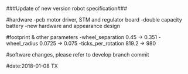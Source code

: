 ###Update of new version robot specification###

#hardware
-pcb motor driver, STM and regulator board
-double capacity battery
-new hardware and appearance design

#footprint & other parameters
-wheel_separation    0.45 -> 0.351 
-wheel_radius        0.0725 -> 0.075
-ticks_per_rotation  819.2 -> 980

#software changes, please refer to develop branch commit

#date:2018-01-08 TX


